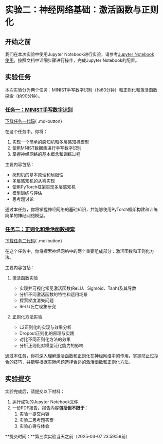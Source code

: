 # 实验二：神经网络基础：激活函数与正则化

## 开始之前

我们在本次实验中使用Jupyter Notebook进行实验，请参考[Jupyter Notebook使用](../lab1/环境配置指南.md#jupyter-notebook)，按照文档中详细步骤进行操作，完成Jupyter Notebook的配置。

## 实验任务
本次实验分为两个任务：MINIST手写数字识别（约60分钟）和正则化和激活函数探索（约90分钟）。

### [任务一：MINIST手写数字识别](./MINIST手写数字识别.md)
[下载任务一代码](https://cdn.jsdelivr.net/gh/umnooob/course-demo@main/docs/lab2/lab2_p1.ipynb){ .md-button}

在这个任务中，你将：

1. 实现一个简单的感知机和多层感知机模型
2. 使用MNIST数据集进行手写数字识别
3. 掌握神经网络的基本概念和训练过程

主要内容包括：

- 感知机的基本原理和局限性
- 多层感知机的从零实现
- 使用PyTorch框架实现多层感知机
- 模型训练与评估
- 思考题讨论

通过本任务，你将掌握神经网络的基础知识，并能够使用PyTorch框架构建和训练简单的神经网络模型。


### [任务二：正则化和激活函数探索](./正则化和激活函数探索.md)
[下载任务二代码](https://cdn.jsdelivr.net/gh/umnooob/course-demo@main/docs/lab2/lab2_p2.ipynb){ .md-button}

在这个任务中，你将探索神经网络中的两个重要组成部分：激活函数和正则化方法。

主要内容包括：

1. 激活函数实验
   
    - 实现并可视化常见激活函数(ReLU、Sigmoid、Tanh)及其导数
    - 分析不同激活函数的特性和适用场景
    - 探索梯度消失问题
    - ReLU死亡现象研究

2. 正则化方法实验
   
    - L2正则化的实现与效果分析
    - Dropout正则化的原理与实践
    - 对比不同正则化方法的效果
    - 分析正则化对模型泛化能力的影响

通过本任务，你将深入理解激活函数和正则化在神经网络中的作用，掌握防止过拟合的技巧，并能够根据实际问题选择合适的激活函数和正则化方法。

## 实验提交
实验完成后，请提交以下材料：

1. 运行成功的Jupyter Notebook文件
2. 一份PDF报告，报告内容**包括但不限于**：
    1. [实验一提交内容](../lab1/实验一介绍.md#_3)
    2. 实验二思考题答案
    3. 实验心得与体会

**提交时间：**第三次实验当天之前（2025-03-07 23:59:59前）